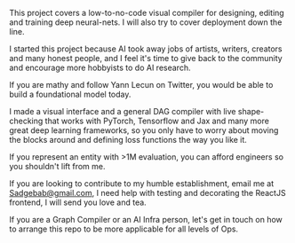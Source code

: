This project covers a low-to-no-code visual compiler for designing, editing and training deep neural-nets. I will also try to cover deployment down the line. 

I started this project because AI took away jobs of artists, writers, creators and many honest people, and I feel it's time to give back to the community and encourage more 
hobbyists to do AI research. 

If you are mathy and follow Yann Lecun on Twitter, you would be able to build a foundational model today. 

I made a visual interface and a general DAG compiler with live shape-checking that works with PyTorch, Tensorflow and Jax and many more great deep learning frameworks, so you only have to worry about moving the blocks around and defining loss functions the way you like it. 

If you represent an entity with >1M evaluation, you can afford engineers so you shouldn't lift from me. 

If you are looking to contribute to my humble establishment, email me at Sadgebab@gmail.com, I need help with testing and decorating the ReactJS frontend, I will send you love and tea. 


If you are a Graph Compiler or an AI Infra person, let's get in touch on how to arrange this repo to be more applicable for all levels of Ops. 


